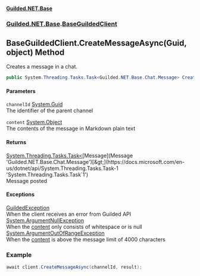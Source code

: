 
#### [Guilded.NET.Base](index 'index')
### [Guilded.NET.Base](index#Guilded_NET_Base 'Guilded.NET.Base').[BaseGuildedClient](BaseGuildedClient 'Guilded.NET.Base.BaseGuildedClient')
## BaseGuildedClient.CreateMessageAsync(Guid, object) Method
Creates a message in a chat.  
```csharp
public System.Threading.Tasks.Task<Guilded.NET.Base.Chat.Message> CreateMessageAsync(System.Guid channelId, object content);
```

#### Parameters
<a name='Guilded_NET_Base_BaseGuildedClient_CreateMessageAsync(System_Guid_object)_channelId'></a>
`channelId` [System.Guid](https://docs.microsoft.com/en-us/dotnet/api/System.Guid 'System.Guid')  
The identifier of the parent channel
  
<a name='Guilded_NET_Base_BaseGuildedClient_CreateMessageAsync(System_Guid_object)_content'></a>
`content` [System.Object](https://docs.microsoft.com/en-us/dotnet/api/System.Object 'System.Object')  
The contents of the message in Markdown plain text
  

#### Returns
[System.Threading.Tasks.Task&lt;](https://docs.microsoft.com/en-us/dotnet/api/System.Threading.Tasks.Task-1 'System.Threading.Tasks.Task`1')[Message](Message 'Guilded.NET.Base.Chat.Message')[&gt;](https://docs.microsoft.com/en-us/dotnet/api/System.Threading.Tasks.Task-1 'System.Threading.Tasks.Task`1')  
Message posted

#### Exceptions
[GuildedException](GuildedException 'Guilded.NET.Base.GuildedException')  
When the client receives an error from Guilded API
[System.ArgumentNullException](https://docs.microsoft.com/en-us/dotnet/api/System.ArgumentNullException 'System.ArgumentNullException')  
When the [content](BaseGuildedClient_CreateMessageAsync(Guid_object)#Guilded_NET_Base_BaseGuildedClient_CreateMessageAsync(System_Guid_object)_content 'Guilded.NET.Base.BaseGuildedClient.CreateMessageAsync(System.Guid, object).content') only consists of whitespace or is null
[System.ArgumentOutOfRangeException](https://docs.microsoft.com/en-us/dotnet/api/System.ArgumentOutOfRangeException 'System.ArgumentOutOfRangeException')  
When the [content](BaseGuildedClient_CreateMessageAsync(Guid_object)#Guilded_NET_Base_BaseGuildedClient_CreateMessageAsync(System_Guid_object)_content 'Guilded.NET.Base.BaseGuildedClient.CreateMessageAsync(System.Guid, object).content') is above the message limit of 4000 characters
### Example
```csharp
await client.CreateMessageAsync(channelId, result);  
```
